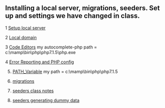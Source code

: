 ## Installing a local server, migrations, seeders. Set up and settings we have changed in class.

1 [Setup local server](https://github.com/susanBuck/dwa15-fall2017/blob/master/01_Servers_and_Git/01_Setup_local_server.md)

2 [Local domain](https://github.com/susanBuck/dwa15-fall2017/blob/master/01_Servers_and_Git/09_Local_domain.md)

3 [Code Editors](https://github.com/susanBuck/dwa15-fall2017/blob/master/02_PHP/99_Code_editors.md)
  my autocomplete-php path = c:\mamp\bin\php\php7.1.5\php.exe

4 [Error Reporting and PHP config](https://github.com/susanBuck/dwa15-fall2017/blob/master/02_PHP/02_Error_reporting_and_PHP_config.md)

5. [PATH_Variable](https://github.com/susanBuck/dwa15-fall2017/blob/master/00_Command_Line/99_Extras/PATH_Variable.md)
   my path = c:\mamp\bin\php\php7.1.5
    
6. [migrations](https://github.com/susanBuck/dwa15-fall2017/blob/master/03_Laravel/25_Migrations.md)

7. [seeders class notes](https://github.com/susanBuck/dwa15-fall2017/blob/master/03_Laravel/29_Seeders.md)

8. [seeders generating dummy data](https://github.com/susanBuck/dwa15-fall2017/issues/139)
